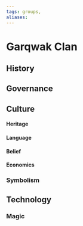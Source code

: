 ```yaml
---
tags: groups, 
aliases:
---
```


# Garqwak Clan
## History
## Governance
## Culture
#### Heritage
#### Language
#### Belief
#### Economics
### Symbolism
## Technology
### Magic
